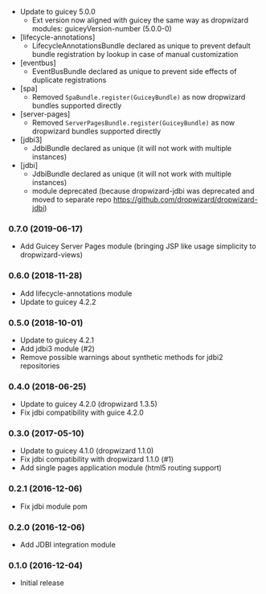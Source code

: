 * Update to guicey 5.0.0
    - Ext version now aligned with guicey the same way as dropwizard modules: guiceyVersion-number (5.0.0-0)  
* [lifecycle-annotations]
    - LifecycleAnnotationsBundle declared as unique to prevent default bundle registration by lookup in case of manual customization
* [eventbus]
    - EventBusBundle declared as unique to prevent side effects of duplicate registrations    
* [spa]
    - Removed `SpaBundle.register(GuiceyBundle)` as now dropwizard bundles supported directly    
* [server-pages]
    - Removed `ServerPagesBundle.register(GuiceyBundle)` as now dropwizard bundles supported directly
* [jdbi3]
    - JdbiBundle declared as unique (it will not work with multiple instances)
* [jdbi]
    - JdbiBundle declared as unique (it will not work with multiple instances)    
    - module deprecated (because dropwizard-jdbi was deprecated and moved to separate repo https://github.com/dropwizard/dropwizard-jdbi)

### 0.7.0 (2019-06-17)
* Add Guicey Server Pages module (bringing JSP like usage simplicity to dropwizard-views)

### 0.6.0 (2018-11-28)
* Add lifecycle-annotations module
* Update to guicey 4.2.2

### 0.5.0 (2018-10-01)
* Update to guicey 4.2.1
* Add jdbi3 module (#2)
* Remove possible warnings about synthetic methods for jdbi2 repositories

### 0.4.0 (2018-06-25)
* Update to guicey 4.2.0 (dropwizard 1.3.5)
* Fix jdbi compatibility with guice 4.2.0 

### 0.3.0 (2017-05-10)
* Update to guicey 4.1.0 (dropwizard 1.1.0)
* Fix jdbi compatibility with dropwizard 1.1.0 (#1)
* Add single pages application module (html5 routing support)

### 0.2.1 (2016-12-06)
* Fix jdbi module pom

### 0.2.0 (2016-12-06)
* Add JDBI integration module

### 0.1.0 (2016-12-04)
* Initial release